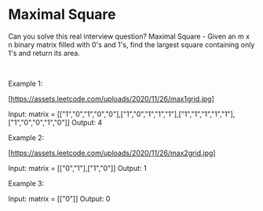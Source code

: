 # Maximal Square

Can you solve this real interview question? Maximal Square - Given an m x n binary matrix filled with 0's and 1's, find the largest square containing only 1's and return its area.

 

Example 1:

[https://assets.leetcode.com/uploads/2020/11/26/max1grid.jpg]


Input: matrix = [["1","0","1","0","0"],["1","0","1","1","1"],["1","1","1","1","1"],["1","0","0","1","0"]]
Output: 4


Example 2:

[https://assets.leetcode.com/uploads/2020/11/26/max2grid.jpg]


Input: matrix = [["0","1"],["1","0"]]
Output: 1


Example 3:


Input: matrix = [["0"]]
Output: 0